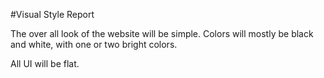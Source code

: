 #Visual Style Report 

The over all look of the website will be simple. Colors will mostly be black and white, with one or two bright colors. 

All UI will be flat. 